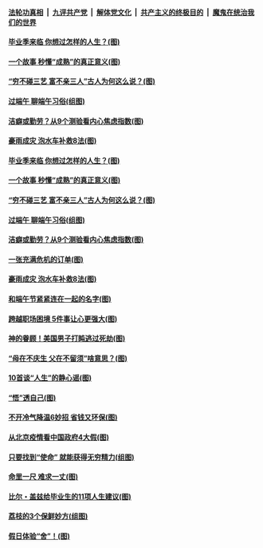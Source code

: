 ####  [法轮功真相](../../../../basic/blob/master/README.md?t=06260631) &nbsp;|&nbsp; [九评共产党](../../../../9ping.md/blob/master/README.md?t=06260631) &nbsp;|&nbsp; [解体党文化](../../../../jtdwh.md/blob/master/README.md?t=06260631)  &nbsp;|&nbsp; [共产主义的终极目的](../../../../gczydzjmd.md/blob/master/README.md?t=06260631) &nbsp;|&nbsp; [魔鬼在统治我们的世界](../../../../mgztzwmdsj.md/blob/master/README.md?t=06260631) 

#### [毕业季来临 你想过怎样的人生？(图)](../pages/p8/937661.md?t=06260631) 

#### [一个故事 秒懂“成熟”的真正意义(图)](../pages/p8/936405.md?t=06260631) 

#### [“穷不碰三艺 富不亲三人”古人为何这么说？(图)](../pages/p8/937602.md?t=06260631) 

#### [过端午 聊端午习俗(组图)](../pages/p8/937246.md?t=06260631) 

#### [洁癖或勤劳？从9个测验看内心焦虑指数(图)](../pages/p8/937558.md?t=06260631) 

#### [豪雨成灾 泡水车补救8法(图)](../pages/p8/937526.md?t=06260631) 

#### [毕业季来临 你想过怎样的人生？(图)](../pages/p8/937661.md?t=06260631) 

#### [一个故事 秒懂“成熟”的真正意义(图)](../pages/p8/936405.md?t=06260631) 

#### [“穷不碰三艺 富不亲三人”古人为何这么说？(图)](../pages/p8/937602.md?t=06260631) 

#### [过端午 聊端午习俗(组图)](../pages/p8/937246.md?t=06260631) 

#### [洁癖或勤劳？从9个测验看内心焦虑指数(图)](../pages/p8/937558.md?t=06260631) 

#### [一张充满危机的订单(图)](../pages/p8/936981.md?t=06260631) 

#### [豪雨成灾 泡水车补救8法(图)](../pages/p8/937526.md?t=06260631) 

#### [和端午节紧紧连在一起的名字(图)](../pages/p8/937448.md?t=06260631) 

#### [跨越职场困境 5件事让心更强大(图)](../pages/p8/937375.md?t=06260631) 

#### [神的眷顾！美国男子打盹逃过死劫(图)](../pages/p8/936985.md?t=06260631) 

#### [“母在不庆生 父在不留须”啥意思？(图)](../pages/p8/937234.md?t=06260631) 

#### [10首谈“人生”的静心谣(图)](../pages/p8/936965.md?t=06260631) 

#### [“悟”透自己(图)](../pages/p8/936972.md?t=06260631) 

#### [不开冷气降温6妙招 省钱又环保(图)](../pages/p8/937329.md?t=06260631) 

#### [从北京疫情看中国政府4大假(图)](../pages/p8/937196.md?t=06260631) 

#### [只要找到“使命” 就能获得无穷精力(组图)](../pages/p8/937159.md?t=06260631) 

#### [命里一尺 难求一丈(图)](../pages/p8/936782.md?t=06260631) 

#### [比尔・盖兹给毕业生的11项人生建议(图)](../pages/p8/936231.md?t=06260631) 

#### [荔枝的3个保鲜妙方(组图)](../pages/p8/936950.md?t=06260631) 

#### [假日体验“舍”！(图)](../pages/p8/937183.md?t=06260631) 

